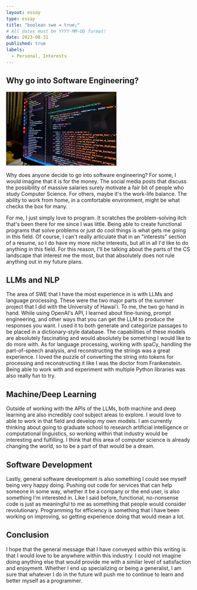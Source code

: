 ```yaml
---
layout: essay
type: essay
title: "boolean swe = true;"
# All dates must be YYYY-MM-DD format!
date: 2023-08-31
published: true
labels:
  - Personal, Interests
---
```

## Why go into Software Engineering?

<img class="img-fluid" src="../img/swepic.jpeg" width="300" height="200">

Why does anyone decide to go into software engineering? For some, I would imagine that it is for the money. The social media posts that discuss the possibility of massive salaries surely motivate a fair bit of people who study Computer Science. For others, maybe it's the work-life balance. The ability to work from home, in a comfortable environment, might be what checks the box for many.

For me, I just simply love to program. It scratches the problem-solving itch that's been there for me since I was little. Being able to create functional programs that solve problems or just do cool things is what gets me going in this field. Of course, I can't really articulate that in an "interests" section of a resume, so I do have my more niche interests, but all in all I'd like to do anything in this field. For this reason, I'll be talking about the parts of the CS landscape that interest me the most, but that absolutely does not rule anything out in my future plans.

## LLMs and NLP
The area of SWE that I have the most experience in is with LLMs and language processing. These were the two major parts of the summer project that I did with the University of Hawai'i. To me, the two go hand in hand. While using OpenAI's API, I learned about fine-tuning, prompt engineering, and other ways that you can get the LLM to produce the responses you want. I used it to both generate and categorize passages to be placed in a dictionary-style database. The capabilities of these models are absolutely fascinating and would absolutely be something I would like to do more with. As for language processing, working with spaCy, handling the part-of-speech analysis, and reconstructing the strings was a great experience. I loved the puzzle of converting the string into tokens for processing and reconstructing it like I was the doctor from Frankenstein. Being able to work with and experiment with multiple Python libraries was also really fun to try.

## Machine/Deep Learning
Outside of working with the APIs of the LLMs, both machine and deep learning are also incredibly cool subject areas to explore. I would love to able to work in that field and develop my own models. I am currently thinking about going to graduate school to research artificial intelligence or computational linguistics, so working within that industry would be interesting and fulfilling. I think that this area of computer science is already changing the world, so to be a part of that would be a dream.

## Software Development
Lastly, general software development is also something I could see myself being very happy doing. Pushing out code for services that can help someone in some way, whether it be a company or the end user, is also something I'm interested in. Like I said before, functional, no-nonsense code is just as meaningful to me as something that people would consider revolutionary. Programming for efficiency is something that I have been working on improving, so getting experience doing that would mean a lot.

## Conclusion
I hope that the general message that I have conveyed within this writing is that I would love to be anywhere within this industry. I could not imagine doing anything else that would provide me with a similar level of satisfaction and enjoyment. Whether I end up specializing or being a generalist, I am sure that whatever I do in the future will push me to continue to learn and better myself as a programmer.
